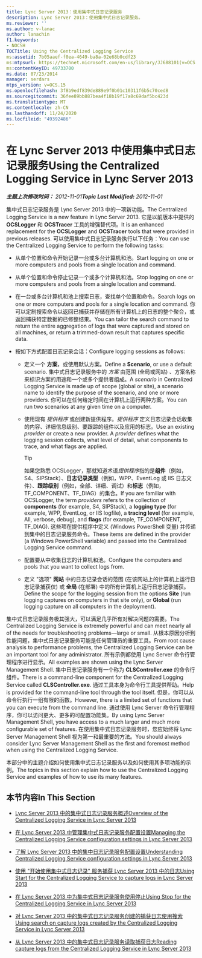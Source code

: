 ```yaml
---
title: Lync Server 2013：使用集中式日志记录服务
description: Lync Server 2013：使用集中式日志记录服务。
ms.reviewer: ''
ms.author: v-lanac
author: lanachin
f1.keywords:
- NOCSH
TOCTitle: Using the Centralized Logging Service
ms:assetid: 7b05aaef-f0ea-4649-ba8a-02e68b0cdf23
ms:mtpsurl: https://technet.microsoft.com/en-us/library/JJ688101(v=OCS.15)
ms:contentKeyID: 49733700
ms.date: 07/23/2014
manager: serdars
mtps_version: v=OCS.15
ms.openlocfilehash: 3f8b9edf839de889e9f0b01c10311f6b5c70ced8
ms.sourcegitcommit: 36fee89bb887bea4f18b19f17a8c69daf5bc423d
ms.translationtype: MT
ms.contentlocale: zh-CN
ms.lasthandoff: 11/24/2020
ms.locfileid: "49392486"
---
```

# <a name="using-the-centralized-logging-service-in-lync-server-2013"></a><span data-ttu-id="ff83d-103">在 Lync Server 2013 中使用集中式日志记录服务</span><span class="sxs-lookup"><span data-stu-id="ff83d-103">Using the Centralized Logging Service in Lync Server 2013</span></span>

<div data-xmlns="http://www.w3.org/1999/xhtml">

<div class="topic" data-xmlns="http://www.w3.org/1999/xhtml" data-msxsl="urn:schemas-microsoft-com:xslt" data-cs="https://msdn.microsoft.com/">

<div data-asp="https://msdn2.microsoft.com/asp">



</div>

<div id="mainSection">

<div id="mainBody"><span data-ttu-id="ff83d-104">

<span> </span></span><span class="sxs-lookup"><span data-stu-id="ff83d-104">

<span> </span></span></span>

<span data-ttu-id="ff83d-105">_**主题上次修改时间：** 2012-11-01_</span><span class="sxs-lookup"><span data-stu-id="ff83d-105">_**Topic Last Modified:** 2012-11-01_</span></span>

<span data-ttu-id="ff83d-106">集中式日志记录服务是 Lync Server 2013 中的一项新功能。</span><span class="sxs-lookup"><span data-stu-id="ff83d-106">The Centralized Logging Service is a new feature in Lync Server 2013.</span></span> <span data-ttu-id="ff83d-107">它是以前版本中提供的 **OCSLogger** 和 **OCSTracer** 工具的增强替代项。</span><span class="sxs-lookup"><span data-stu-id="ff83d-107">It is an enhanced replacement for the **OCSLogger** and **OCSTracer** tools that were provided in previous releases.</span></span> <span data-ttu-id="ff83d-108">可以使用集中式日志记录服务执行以下任务：</span><span class="sxs-lookup"><span data-stu-id="ff83d-108">You can use the Centralized Logging Service to perform the following tasks:</span></span>

  - <span data-ttu-id="ff83d-109">从单个位置和命令开始记录一台或多台计算机和池。</span><span class="sxs-lookup"><span data-stu-id="ff83d-109">Start logging on one or more computers and pools from a single location and command.</span></span>

  - <span data-ttu-id="ff83d-110">从单个位置和命令停止记录一个或多个计算机和池。</span><span class="sxs-lookup"><span data-stu-id="ff83d-110">Stop logging on one or more computers and pools from a single location and command.</span></span>

  - <span data-ttu-id="ff83d-111">在一台或多台计算机和池上搜索日志，查找单个位置和命令。</span><span class="sxs-lookup"><span data-stu-id="ff83d-111">Search logs on one or more computers and pools for a single location and command.</span></span> <span data-ttu-id="ff83d-112">你可以定制搜索命令以返回已捕获并存储在所有计算机上的日志的整个聚合，或返回捕获特定数据的已修整结果。</span><span class="sxs-lookup"><span data-stu-id="ff83d-112">You can tailor the search command to return the entire aggregation of logs that were captured and stored on all machines, or return a trimmed-down result that captures specific data.</span></span>

  - <span data-ttu-id="ff83d-113">按如下方式配置日志记录会话：</span><span class="sxs-lookup"><span data-stu-id="ff83d-113">Configure logging sessions as follows:</span></span>
    
      - <span data-ttu-id="ff83d-114">定义一个 **方案**，或使用默认方案。</span><span class="sxs-lookup"><span data-stu-id="ff83d-114">Define a **Scenario**, or use a default scenario.</span></span> <span data-ttu-id="ff83d-115">集中式日志记录服务中的 *方案* 由范围 (全局或网站) 、方案名称来标识方案的用途和一个或多个提供者组成。</span><span class="sxs-lookup"><span data-stu-id="ff83d-115">A *scenario* in Centralized Logging Service is made up of scope (global or site), a scenario name to identify the purpose of the scenario, and one or more providers.</span></span> <span data-ttu-id="ff83d-116">你可以在任何给定时间在计算机上运行两种方案。</span><span class="sxs-lookup"><span data-stu-id="ff83d-116">You can run two scenarios at any given time on a computer.</span></span>
    
      - <span data-ttu-id="ff83d-p104">使用现有 *提供程序* 或创建新提供程序。*提供程序* 定义日志记录会话收集的内容、详细信息级别、要跟踪的组件以及应用的标志。</span><span class="sxs-lookup"><span data-stu-id="ff83d-p104">Use an existing *provider* or create a new provider. A *provider* defines what the logging session collects, what level of detail, what components to trace, and what flags are applied.</span></span>
        
        <div>
        

        > [!TIP]  
        > <span data-ttu-id="ff83d-119">如果您熟悉 OCSLogger，那就知道术语<EM>提供程序</EM>指的是<STRONG>组件</STRONG>（例如，S4、SIPStack）、<STRONG>日志记录类型</STRONG>（例如，WPP、EventLog 或 IIS 日志文件）、<STRONG>跟踪级别</STRONG>（例如，全部、详细、调试）和<STRONG>标志</STRONG>（例如，TF_COMPONENT、TF_DIAG）的集合。</span><span class="sxs-lookup"><span data-stu-id="ff83d-119">If you are familiar with OCSLogger, the term <EM>providers</EM> refers to the collection of <STRONG>components</STRONG> (for example, S4, SIPStack), a <STRONG>logging type</STRONG> (for example, WPP, EventLog, or IIS logfile), a <STRONG>tracing level</STRONG> (for example, All, verbose, debug), and <STRONG>flags</STRONG> (for example, TF_COMPONENT, TF_DIAG).</span></span> <span data-ttu-id="ff83d-120">这些项在提供程序中定义 (Windows PowerShell 变量) 并传递到集中的日志记录服务命令。</span><span class="sxs-lookup"><span data-stu-id="ff83d-120">These items are defined in the provider (a Windows PowerShell variable) and passed into the Centralized Logging Service command.</span></span>

        
        </div>
    
      - <span data-ttu-id="ff83d-121">配置要从中收集日志的计算机和池。</span><span class="sxs-lookup"><span data-stu-id="ff83d-121">Configure the computers and pools that you want to collect logs from.</span></span>
    
      - <span data-ttu-id="ff83d-122">定义 "选项" **网站** 中的日志记录会话的范围 (在该网站上的计算机上运行日志记录捕获仅) 或 **全局** (在部署) 中的所有计算机上运行日志记录捕获。</span><span class="sxs-lookup"><span data-stu-id="ff83d-122">Define the scope for the logging session from the options **Site** (run logging captures on computers in that site only), or **Global** (run logging capture on all computers in the deployment).</span></span>

<span data-ttu-id="ff83d-123">集中式日志记录服务极其强大，可以满足几乎所有对解决问题的需要。</span><span class="sxs-lookup"><span data-stu-id="ff83d-123">The Centralized Logging Service is extremely powerful and can meet nearly all of the needs for troubleshooting problems—large or small.</span></span> <span data-ttu-id="ff83d-124">从根本原因分析到性能问题，集中式日志记录服务可能是任何管理员的重要工具。</span><span class="sxs-lookup"><span data-stu-id="ff83d-124">From root cause analysis to performance problems, the Centralized Logging Service can be an important tool for any administrator.</span></span> <span data-ttu-id="ff83d-125">所有示例都使用 Lync Server 命令行管理程序进行显示。</span><span class="sxs-lookup"><span data-stu-id="ff83d-125">All examples are shown using the Lync Server Management Shell.</span></span> <span data-ttu-id="ff83d-126">集中日志记录服务有一个称为 **CLSController.exe** 的命令行组件。</span><span class="sxs-lookup"><span data-stu-id="ff83d-126">There is a command-line component for the Centralized Logging Service called **CLSController.exe**.</span></span> <span data-ttu-id="ff83d-127">通过工具本身为命令行工具提供帮助。</span><span class="sxs-lookup"><span data-stu-id="ff83d-127">Help is provided for the command-line tool through the tool itself.</span></span> <span data-ttu-id="ff83d-128">但是，你可以从命令行执行一组有限的函数。</span><span class="sxs-lookup"><span data-stu-id="ff83d-128">However, there is a limited set of functions that you can execute from the command line.</span></span> <span data-ttu-id="ff83d-129">通过使用 Lync Server 命令行管理程序，你可以访问更大、更多的可配置功能集。</span><span class="sxs-lookup"><span data-stu-id="ff83d-129">By using Lync Server Management Shell, you have access to a much larger and much more configurable set of features.</span></span> <span data-ttu-id="ff83d-130">在使用集中式日志记录服务时，您应始终将 Lync Server Management Shell 视为第一和最重要的方法。</span><span class="sxs-lookup"><span data-stu-id="ff83d-130">You should always consider Lync Server Management Shell as the first and foremost method when using the Centralized Logging Service.</span></span>

<span data-ttu-id="ff83d-131">本部分中的主题介绍如何使用集中式日志记录服务以及如何使用其多项功能的示例。</span><span class="sxs-lookup"><span data-stu-id="ff83d-131">The topics in this section explain how to use the Centralized Logging Service and examples of how to use its many features.</span></span>

<div>

## <a name="in-this-section"></a><span data-ttu-id="ff83d-132">本节内容</span><span class="sxs-lookup"><span data-stu-id="ff83d-132">In This Section</span></span>

  - [<span data-ttu-id="ff83d-133">Lync Server 2013 中的集中式日志记录服务概述</span><span class="sxs-lookup"><span data-stu-id="ff83d-133">Overview of the Centralized Logging Service in Lync Server 2013</span></span>](lync-server-2013-overview-of-the-centralized-logging-service.md)

  - [<span data-ttu-id="ff83d-134">在 Lync Server 2013 中管理集中式日志记录服务配置设置</span><span class="sxs-lookup"><span data-stu-id="ff83d-134">Managing the Centralized Logging Service configuration settings in Lync Server 2013</span></span>](lync-server-2013-managing-the-centralized-logging-service-configuration-settings.md)

  - [<span data-ttu-id="ff83d-135">了解 Lync Server 2013 中的集中日志记录服务配置设置</span><span class="sxs-lookup"><span data-stu-id="ff83d-135">Understanding Centralized Logging Service configuration settings in Lync Server 2013</span></span>](lync-server-2013-understanding-centralized-logging-service-configuration-settings.md)

  - [<span data-ttu-id="ff83d-136">使用 "开始使用集中式日志记录" 服务捕获 Lync Server 2013 中的日志</span><span class="sxs-lookup"><span data-stu-id="ff83d-136">Using Start for the Centralized Logging Service to capture logs in Lync Server 2013</span></span>](lync-server-2013-using-start-for-the-centralized-logging-service-to-capture-logs.md)

  - [<span data-ttu-id="ff83d-137">在 Lync Server 2013 中为集中式日志记录服务使用停止</span><span class="sxs-lookup"><span data-stu-id="ff83d-137">Using Stop for the Centralized Logging Service in Lync Server 2013</span></span>](lync-server-2013-using-stop-for-the-centralized-logging-service.md)

  - [<span data-ttu-id="ff83d-138">对 Lync Server 2013 中的集中式日志记录服务创建的捕获日志使用搜索</span><span class="sxs-lookup"><span data-stu-id="ff83d-138">Using search on capture logs created by the Centralized Logging Service in Lync Server 2013</span></span>](lync-server-2013-using-search-on-capture-logs-created-by-the-centralized-logging-service.md)

  - [<span data-ttu-id="ff83d-139">从 Lync Server 2013 中的集中式日志记录服务读取捕获日志</span><span class="sxs-lookup"><span data-stu-id="ff83d-139">Reading capture logs from the Centralized Logging Service in Lync Server 2013</span></span>](lync-server-2013-reading-capture-logs-from-the-centralized-logging-service.md)

<span data-ttu-id="ff83d-140"></div>

</div>

<span> </span>

</div>

</div>

</span><span class="sxs-lookup"><span data-stu-id="ff83d-140"></div>

</div>

<span> </span>

</div>

</div>

</span></span></div>


